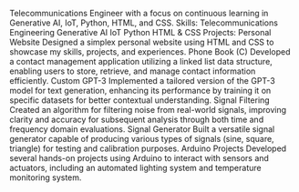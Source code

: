 Telecommunications Engineer with a focus on continuous learning in Generative AI, IoT, Python, HTML, and CSS.
          Skills:
Telecommunications Engineering
Generative AI
IoT
Python
HTML & CSS
          Projects:
Personal Website
Designed a simplex personal website using HTML and CSS to showcase my skills, projects, and experiences.
Phone Book (C)
Developed a contact management application utilizing a linked list data structure, enabling users to store, retrieve, and manage contact information efficiently.
Custom GPT-3
Implemented a tailored version of the GPT-3 model for text generation, enhancing its performance by training it on specific datasets for better contextual understanding.
Signal Filtering
Created an algorithm for filtering noise from real-world signals, improving clarity and accuracy for subsequent analysis through both time and frequency domain evaluations.
Signal Generator
Built a versatile signal generator capable of producing various types of signals (sine, square, triangle) for testing and calibration purposes.
Arduino Projects
Developed several hands-on projects using Arduino to interact with sensors and actuators, including an automated lighting system and temperature monitoring system.
